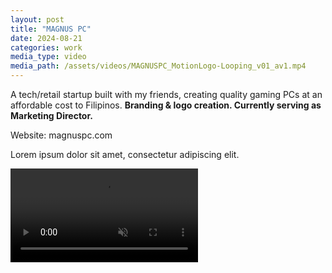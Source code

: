 ```yaml
---
layout: post
title: "MAGNUS PC"
date: 2024-08-21 
categories: work
media_type: video
media_path: /assets/videos/MAGNUSPC_MotionLogo-Looping_v01_av1.mp4
---
```


A tech/retail startup built with my friends, creating quality gaming PCs at an affordable cost to Filipinos. **Branding & logo creation. Currently serving as Marketing Director.**

Website: magnuspc.com

Lorem ipsum dolor sit amet, consectetur adipiscing elit. 

<video autoplay loop muted>
    <source src="{{ '/assets/videos/MAGNUSPC_MotionLogo-Looping_v01_av1.mp4' | relative_url }}" type="video/mp4">
    <source src="{{ '/assets/videos/MAGNUSPC_MotionLogo-Looping_v01_vp9.webm' | relative_url }}" type="video/webm">
    Your browser does not support the video tag.
</video>


